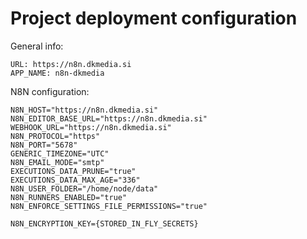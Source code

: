# Project deployment configuration

General info:
```
URL: https://n8n.dkmedia.si 
APP_NAME: n8n-dkmedia
```

N8N configuration:
```
N8N_HOST="https://n8n.dkmedia.si"
N8N_EDITOR_BASE_URL="https://n8n.dkmedia.si"
WEBHOOK_URL="https://n8n.dkmedia.si"
N8N_PROTOCOL="https"
N8N_PORT="5678"
GENERIC_TIMEZONE="UTC"
N8N_EMAIL_MODE="smtp"
EXECUTIONS_DATA_PRUNE="true"
EXECUTIONS_DATA_MAX_AGE="336"
N8N_USER_FOLDER="/home/node/data"
N8N_RUNNERS_ENABLED="true"
N8N_ENFORCE_SETTINGS_FILE_PERMISSIONS="true"

N8N_ENCRYPTION_KEY={STORED_IN_FLY_SECRETS}
```

